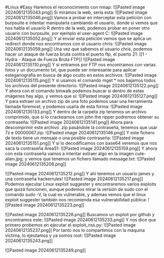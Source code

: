 #Linux #Easy
Haremos el reconocimiento con nmap:
![[Pasted image 20240612135043.png]]
Si miramos la web, sería esta:
![[Pasted image 20240612135046.png]]
Vamos a probar en interceptar esta petición con burpsuite e intentar manipularla cambiando el usuario, donde si vemos que nos habla el usuario R dentro de la web, podemos probar en poner otro usuario con burpsuite, por ejemplo el user-agent C:
![[Pasted image 20240612135052.png]]
Y al enviar esta petición vemos que se aplica un redirect donde nos encontramos con el usuario chris:
![[Pasted image 20240612135059.png]]
Una vez que sabemos el usuario chris, podemos hacer un ataque de fuerza bruta contra el puerto ftp, el puerto 21: [[1 - Hydra - Ataque de Fuerza Bruta FTP]]
![[Pasted image 20240612135110.png]]
Y si entramos por FTP nos encontramos con varias fotos y un documento txt, que puede ser interesante para aplicar esteganografía en busca de algo oculto en estos archivos:
![[Pasted image 20240612135115.png]]
Y si usamos el comando mget * nos bajamos todos los archivos del presente directorio:
![[Pasted image 20240612135122.png]]
Y ahora con el comando binwalk podemos buscar si dentro de estas imágenes hay algo, y vemos que sí:
![[Pasted image 20240612135127.png]]
Y para extraer un archivo zip de una foto podemos usar una herramienta llamada foremost; y podemos usarla de esta forma:
![[Pasted image 20240612135133.png]]
Y dentro de la carpeta zip tenemos un archivo comprimido, que si lo crackeamos con john the ripper podremos obtener su contraseña:
![[Pasted image 20240612135141.png]]
Ahora para descomprimir este archivo .zip pasándole la contraseña, tenemos que usar 7z e 00000067.zip:
![[Pasted image 20240612135146.png]]
Y este fichero de texto tiene un mensaje o una posible contraseña:
![[Pasted image 20240612135151.png]]
Y si lo decodificamos con base64 veremos que nos saca la contraseña Area51:
![[Pasted image 20240612135159.png]]
Y ahora con esta contraseña vamos a intentar extraer algo en la imagen cute-alien.jpg; y vemos que tenemos un fichero llamado message.txt:
![[Pasted image 20240612135208.png]]

![[Pasted image 20240612135212.png]]
Y ahí tenemos un usuario james y una contraseña hackerrules!
![[Pasted image 20240612135217.png]]
Podemos ejecutar Linux exploit suggester y encontraremos varios exploits que quizá funcionen, aunque podemos mirar la versión de sudo con el comando sudo -V, la cual es vulnerable, y ademas vemos que el linux exploit suggester también nos recomienda esa vulnerabilidad pública:
![[Pasted image 20240612135223.png]]

![[Pasted image 20240612135228.png]]
Buscamos un exploit por github y encontramos este:
![[Pasted image 20240612135233.png]]
Y nos dice que primero probemos en ejecutar el exploit_nss.py:
![[Pasted image 20240612135237.png]]
Por tanto nos lo compartimos con la máquina víctima, lo ejeutamos y ya somos root:
![[Pasted image 20240612135243.png]]

![[Pasted image 20240612135249.png]]
